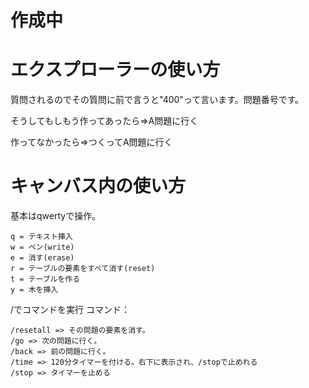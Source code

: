 # 作成中





# エクスプローラーの使い方
質問されるのでその質問に前で言うと"400"って言います。問題番号です。

そうしてもしもう作ってあったら=>A問題に行く

作ってなかったら=>つくってA問題に行く
# キャンバス内の使い方
基本はqwertyで操作。
```
q = テキスト挿入
w = ペン(write)
e = 消す(erase)
r = テーブルの要素をすべて消す(reset)
t = テーブルを作る
y = 木を挿入
```
/でコマンドを実行
コマンド：
```
/resetall => その問題の要素を消す。
/go => 次の問題に行く。
/back => 前の問題に行く。
/time => 120分タイマーを付ける。右下に表示され、/stopで止めれる
/stop => タイマーを止める
```
